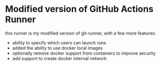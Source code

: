 # Modified version of GitHub Actions Runner

this runner is my modified version of git-runner, with a few more features:

- ability to specify which users can launch runs
- added the ability to use docker local images
- optionally remove docker support from containers to improve security
- add support to create docker internal network
